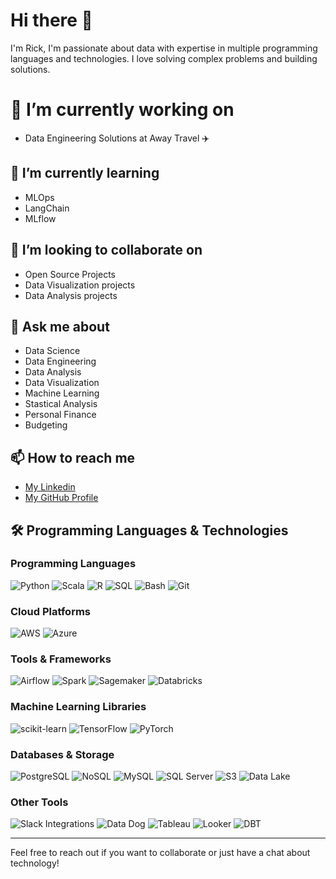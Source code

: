 
# Hi there 👋

I'm Rick, I'm passionate about data with expertise in multiple programming languages and technologies. I love solving complex problems and building solutions.

# 🔭 I’m currently working on
- Data Engineering Solutions at Away Travel ✈️

## 🌱 I’m currently learning
- MLOps
- LangChain
- MLflow

## 👯 I’m looking to collaborate on
- Open Source Projects
- Data Visualization projects
- Data Analysis projects 

## 💬 Ask me about
- Data Science
- Data Engineering
- Data Analysis
- Data Visualization
- Machine Learning
- Stastical Analysis
- Personal Finance 
- Budgeting 

## 📫 How to reach me
- [My Linkedin](https://www.linkedin.com/in/rickalbanese/)
- [My GitHub Profile](https://github.com/cherry-pick-rick)

## 🛠️ Programming Languages & Technologies

### Programming Languages
![Python](https://img.shields.io/badge/-Python-3776AB?logo=python&logoColor=white)
![Scala](https://img.shields.io/badge/-Scala-DC322F?logo=scala&logoColor=white)
![R](https://img.shields.io/badge/-R-276DC3?logo=r&logoColor=white)
![SQL](https://img.shields.io/badge/-SQL-4479A1?logo=postgresql&logoColor=white)
![Bash](https://img.shields.io/badge/-Bash-4EAA25?logo=gnu-bash&logoColor=white)
![Git](https://img.shields.io/badge/-Git-F05032?logo=git&logoColor=white)

### Cloud Platforms
![AWS](https://img.shields.io/badge/-AWS-232F3E?logo=amazon-aws&logoColor=white)
![Azure](https://img.shields.io/badge/-Azure-0078D4?logo=microsoft-azure&logoColor=white)

### Tools & Frameworks
![Airflow](https://img.shields.io/badge/-Airflow-017CEE?logo=apache-airflow&logoColor=white)
![Spark](https://img.shields.io/badge/-Spark-E25A1C?logo=apache-spark&logoColor=white)
![Sagemaker](https://img.shields.io/badge/-Sagemaker-232F3E?logo=amazon-aws&logoColor=white)
![Databricks](https://img.shields.io/badge/-Databricks-FF3621?logo=databricks&logoColor=white)

### Machine Learning Libraries
![scikit-learn](https://img.shields.io/badge/-scikit--learn-F7931E?logo=scikit-learn&logoColor=white)
![TensorFlow](https://img.shields.io/badge/-TensorFlow-FF6F00?logo=tensorflow&logoColor=white)
![PyTorch](https://img.shields.io/badge/-PyTorch-EE4C2C?logo=pytorch&logoColor=white)

### Databases & Storage
![PostgreSQL](https://img.shields.io/badge/-PostgreSQL-336791?logo=postgresql&logoColor=white)
![NoSQL](https://img.shields.io/badge/-NoSQL-005571?logo=mongodb&logoColor=white)
![MySQL](https://img.shields.io/badge/-MySQL-4479A1?logo=mysql&logoColor=white)
![SQL Server](https://img.shields.io/badge/-SQL%20Server-CC2927?logo=microsoft-sql-server&logoColor=white)
![S3](https://img.shields.io/badge/-S3-569A31?logo=amazon-s3&logoColor=white)
![Data Lake](https://img.shields.io/badge/-Data%20Lake-0078D4?logo=microsoft-azure&logoColor=white)

### Other Tools
![Slack Integrations](https://img.shields.io/badge/-Slack%20Integrations-4A154B?logo=slack&logoColor=white)
![Data Dog](https://img.shields.io/badge/-Data%20Dog-632CA6?logo=datadog&logoColor=white)
![Tableau](https://img.shields.io/badge/-Tableau-E97627?logo=tableau&logoColor=white)
![Looker](https://img.shields.io/badge/-Looker-4285F4?logo=looker&logoColor=white)
![DBT](https://img.shields.io/badge/-DBT-FF694B?logo=dbt&logoColor=white)

---

Feel free to reach out if you want to collaborate or just have a chat about technology!